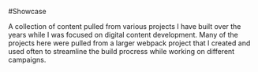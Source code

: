 #Showcase

A collection of content pulled from various projects I have built over the years while I was focused on digital content development. 
Many of the projects here were pulled from a larger webpack project that I created and used often to streamline the build procress while working on different campaigns.

